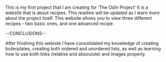 This is my first project that I am creating for 'The Odin Project'
It is a website that is about recipes.
This readme will be updated as I learn more about the project itself.
This website allows you to view three different recipes - two basic ones, and one advanced recipe.

--CONCLUSIONS--

After finishing this webiste I have consolidated my knowledge of creating boilerplates, creating both ordered and unordered lists, as well as learning how to use both links (relative and absoulute) and images properly.
